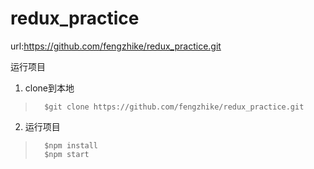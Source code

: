 # redux_practice
url:https://github.com/fengzhike/redux_practice.git

运行项目

1. clone到本地

>		$git clone https://github.com/fengzhike/redux_practice.git

2. 运行项目

>		$npm install 
>		$npm start
